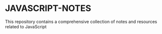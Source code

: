 # JAVASCRIPT-NOTES
This repository contains a comprehensive collection of notes and resources related to JavaScript
